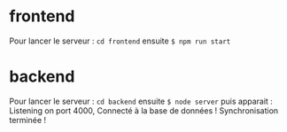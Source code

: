 # frontend
Pour lancer le serveur : `cd frontend` ensuite `$ npm run start`

# backend
Pour lancer le serveur : `cd backend` ensuite `$ node server` puis apparait : 
Listening on port 4000, 
Connecté à la base de données !
Synchronisation terminée !
